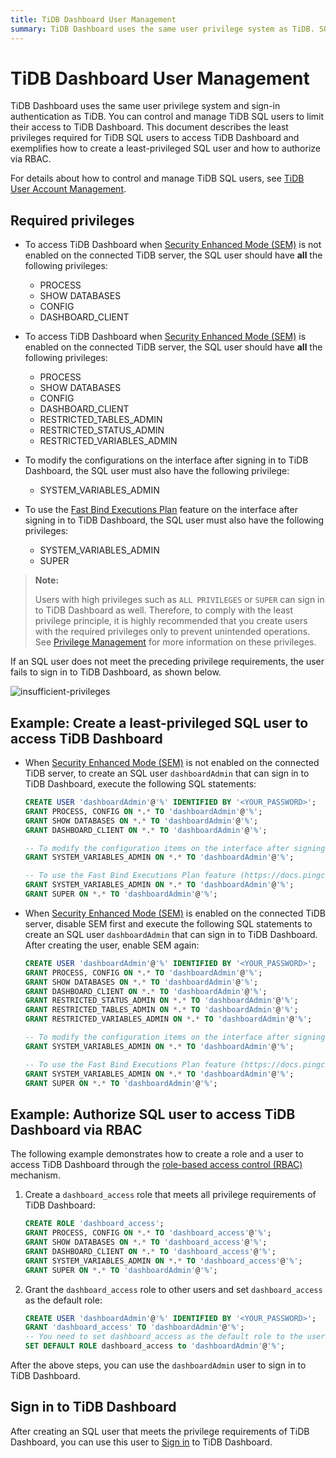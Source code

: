 ```yaml
---
title: TiDB Dashboard User Management
summary: TiDB Dashboard uses the same user privilege system as TiDB. SQL users need specific privileges to access the dashboard, including PROCESS, SHOW DATABASES, CONFIG, DASHBOARD_CLIENT, and more. It's recommended to create users with only the required privileges to prevent unintended operations. Users with high privileges can also sign in. To create a least-privileged SQL user, grant the necessary privileges and use role-based access control (RBAC) if needed.
---
```


# TiDB Dashboard User Management

TiDB Dashboard uses the same user privilege system and sign-in authentication as TiDB. You can control and manage TiDB SQL users to limit their access to TiDB Dashboard. This document describes the least privileges required for TiDB SQL users to access TiDB Dashboard and exemplifies how to create a least-privileged SQL user and how to authorize via RBAC.

For details about how to control and manage TiDB SQL users, see [TiDB User Account Management](/user-account-management.md).

## Required privileges

- To access TiDB Dashboard when [Security Enhanced Mode (SEM)](/system-variables.md#tidb_enable_enhanced_security) is not enabled on the connected TiDB server, the SQL user should have **all** the following privileges:

    - PROCESS
    - SHOW DATABASES
    - CONFIG
    - DASHBOARD_CLIENT

- To access TiDB Dashboard when [Security Enhanced Mode (SEM)](/system-variables.md#tidb_enable_enhanced_security) is enabled on the connected TiDB server, the SQL user should have **all** the following privileges:

    - PROCESS
    - SHOW DATABASES
    - CONFIG
    - DASHBOARD_CLIENT
    - RESTRICTED_TABLES_ADMIN
    - RESTRICTED_STATUS_ADMIN
    - RESTRICTED_VARIABLES_ADMIN

- To modify the configurations on the interface after signing in to TiDB Dashboard, the SQL user must also have the following privilege:

    - SYSTEM_VARIABLES_ADMIN

- To use the [Fast Bind Executions Plan](/dashboard/dashboard-statement-details.md#fast-plan-binding) feature on the interface after signing in to TiDB Dashboard, the SQL user must also have the following privileges:

    - SYSTEM_VARIABLES_ADMIN
    - SUPER

> **Note:**
>
> Users with high privileges such as `ALL PRIVILEGES` or `SUPER` can sign in to TiDB Dashboard as well. Therefore, to comply with the least privilege principle, it is highly recommended that you create users with the required privileges only to prevent unintended operations. See [Privilege Management](/privilege-management.md) for more information on these privileges.

If an SQL user does not meet the preceding privilege requirements, the user fails to sign in to TiDB Dashboard, as shown below.

![insufficient-privileges](https://docs-download.pingcap.com/media/images/docs/dashboard/dashboard-user-insufficient-privileges.png)

## Example: Create a least-privileged SQL user to access TiDB Dashboard

- When [Security Enhanced Mode (SEM)](/system-variables.md#tidb_enable_enhanced_security) is not enabled on the connected TiDB server, to create an SQL user `dashboardAdmin` that can sign in to TiDB Dashboard, execute the following SQL statements:

    ```sql
    CREATE USER 'dashboardAdmin'@'%' IDENTIFIED BY '<YOUR_PASSWORD>';
    GRANT PROCESS, CONFIG ON *.* TO 'dashboardAdmin'@'%';
    GRANT SHOW DATABASES ON *.* TO 'dashboardAdmin'@'%';
    GRANT DASHBOARD_CLIENT ON *.* TO 'dashboardAdmin'@'%';

    -- To modify the configuration items on the interface after signing in to TiDB Dashboard, the user-defined SQL user must be granted with the following privilege.
    GRANT SYSTEM_VARIABLES_ADMIN ON *.* TO 'dashboardAdmin'@'%';
    
    -- To use the Fast Bind Executions Plan feature (https://docs.pingcap.com/tidb/dev/dashboard-statement-details#fast-plan-binding) on the interface after signing in to TiDB Dashboard, the user-defined SQL user must be granted with the following privileges.
    GRANT SYSTEM_VARIABLES_ADMIN ON *.* TO 'dashboardAdmin'@'%';
    GRANT SUPER ON *.* TO 'dashboardAdmin'@'%';
    ```

- When [Security Enhanced Mode (SEM)](/system-variables.md#tidb_enable_enhanced_security) is enabled on the connected TiDB server, disable SEM first and execute the following SQL statements to create an SQL user `dashboardAdmin` that can sign in to TiDB Dashboard. After creating the user, enable SEM again:

    ```sql
    CREATE USER 'dashboardAdmin'@'%' IDENTIFIED BY '<YOUR_PASSWORD>';
    GRANT PROCESS, CONFIG ON *.* TO 'dashboardAdmin'@'%';
    GRANT SHOW DATABASES ON *.* TO 'dashboardAdmin'@'%';
    GRANT DASHBOARD_CLIENT ON *.* TO 'dashboardAdmin'@'%';
    GRANT RESTRICTED_STATUS_ADMIN ON *.* TO 'dashboardAdmin'@'%';
    GRANT RESTRICTED_TABLES_ADMIN ON *.* TO 'dashboardAdmin'@'%';
    GRANT RESTRICTED_VARIABLES_ADMIN ON *.* TO 'dashboardAdmin'@'%';

    -- To modify the configuration items on the interface after signing in to TiDB Dashboard, the user-defined SQL user must be granted with the following privilege.
    GRANT SYSTEM_VARIABLES_ADMIN ON *.* TO 'dashboardAdmin'@'%';
    
    -- To use the Fast Bind Executions Plan feature (https://docs.pingcap.com/tidb/dev/dashboard-statement-details#fast-plan-binding) on the interface after signing in to TiDB Dashboard, the user-defined SQL user must be granted with the following privileges.
    GRANT SYSTEM_VARIABLES_ADMIN ON *.* TO 'dashboardAdmin'@'%';
    GRANT SUPER ON *.* TO 'dashboardAdmin'@'%';
    ```

## Example: Authorize SQL user to access TiDB Dashboard via RBAC

The following example demonstrates how to create a role and a user to access TiDB Dashboard through the [role-based access control (RBAC)](/role-based-access-control.md) mechanism.

1. Create a `dashboard_access` role that meets all privilege requirements of TiDB Dashboard:

    ```sql
    CREATE ROLE 'dashboard_access';
    GRANT PROCESS, CONFIG ON *.* TO 'dashboard_access'@'%';
    GRANT SHOW DATABASES ON *.* TO 'dashboard_access'@'%';
    GRANT DASHBOARD_CLIENT ON *.* TO 'dashboard_access'@'%';
    GRANT SYSTEM_VARIABLES_ADMIN ON *.* TO 'dashboard_access'@'%';
    GRANT SUPER ON *.* TO 'dashboardAdmin'@'%';    
    ```

2. Grant the `dashboard_access` role to other users and set `dashboard_access` as the default role:

    ```sql
    CREATE USER 'dashboardAdmin'@'%' IDENTIFIED BY '<YOUR_PASSWORD>';
    GRANT 'dashboard_access' TO 'dashboardAdmin'@'%';
    -- You need to set dashboard_access as the default role to the user
    SET DEFAULT ROLE dashboard_access to 'dashboardAdmin'@'%';
    ```

After the above steps, you can use the `dashboardAdmin` user to sign in to TiDB Dashboard.

## Sign in to TiDB Dashboard

After creating an SQL user that meets the privilege requirements of TiDB Dashboard, you can use this user to [Sign in](/dashboard/dashboard-access.md#sign-in) to TiDB Dashboard.
